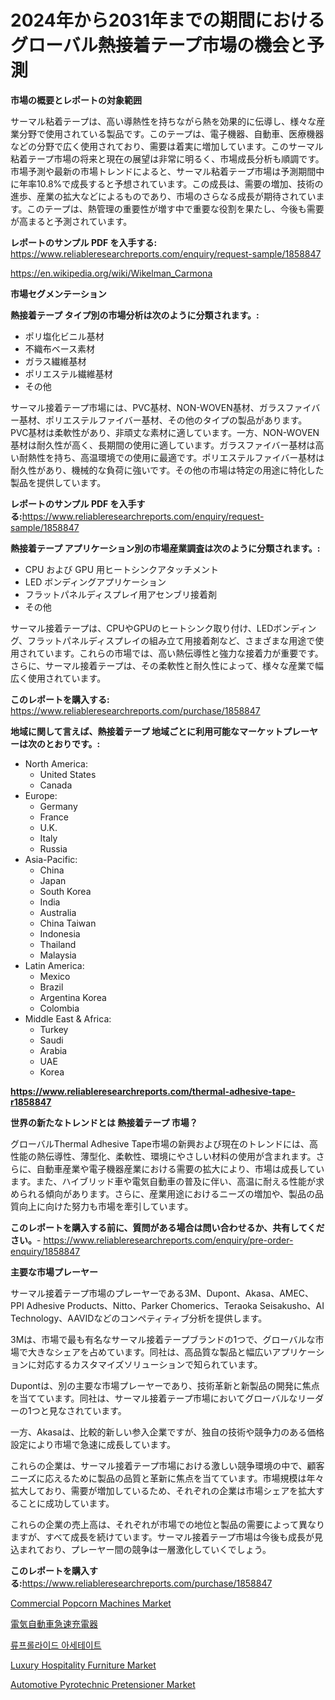 <p><h1>2024年から2031年までの期間におけるグローバル熱接着テープ市場の機会と予測</h1></p><p><strong>市場の概要とレポートの対象範囲</strong></p>
<p><p>サーマル粘着テープは、高い導熱性を持ちながら熱を効果的に伝導し、様々な産業分野で使用されている製品です。このテープは、電子機器、自動車、医療機器などの分野で広く使用されており、需要は着実に増加しています。このサーマル粘着テープ市場の将来と現在の展望は非常に明るく、市場成長分析も順調です。市場予測や最新の市場トレンドによると、サーマル粘着テープ市場は予測期間中に年率10.8%で成長すると予想されています。この成長は、需要の増加、技術の進歩、産業の拡大などによるものであり、市場のさらなる成長が期待されています。このテープは、熱管理の重要性が増す中で重要な役割を果たし、今後も需要が高まると予測されています。</p></p>
<p><strong>レポートのサンプル PDF を入手する:</strong> <a href="https://www.reliableresearchreports.com/enquiry/request-sample/1858847">https://www.reliableresearchreports.com/enquiry/request-sample/1858847</a></p>
<p><a href="https://en.wikipedia.org/wiki/Wikelman_Carmona">https://en.wikipedia.org/wiki/Wikelman_Carmona</a></p>
<p><strong>市場セグメンテーション</strong></p>
<p><strong>熱接着テープ タイプ別の市場分析は次のように分類されます。:</strong></p>
<p><ul><li>ポリ塩化ビニル基材</li><li>不織布ベース素材</li><li>ガラス繊維基材</li><li>ポリエステル繊維基材</li><li>その他</li></ul></p>
<p><p>サーマル接着テープ市場には、PVC基材、NON-WOVEN基材、ガラスファイバー基材、ポリエステルファイバー基材、その他のタイプの製品があります。 PVC基材は柔軟性があり、非頑丈な素材に適しています。一方、NON-WOVEN基材は耐久性が高く、長期間の使用に適しています。ガラスファイバー基材は高い耐熱性を持ち、高温環境での使用に最適です。ポリエステルファイバー基材は耐久性があり、機械的な負荷に強いです。その他の市場は特定の用途に特化した製品を提供しています。</p></p>
<p><strong>レポートのサンプル PDF を入手する:</strong><a href="https://www.reliableresearchreports.com/enquiry/request-sample/1858847">https://www.reliableresearchreports.com/enquiry/request-sample/1858847</a></p>
<p><strong> 熱接着テープ アプリケーション別の市場産業調査は次のように分類されます。:</strong></p>
<p><ul><li>CPU および GPU 用ヒートシンクアタッチメント</li><li>LED ボンディングアプリケーション</li><li>フラットパネルディスプレイ用アセンブリ接着剤</li><li>その他</li></ul></p>
<p><p>サーマル接着テープは、CPUやGPUのヒートシンク取り付け、LEDボンディング、フラットパネルディスプレイの組み立て用接着剤など、さまざまな用途で使用されています。これらの市場では、高い熱伝導性と強力な接着力が重要です。さらに、サーマル接着テープは、その柔軟性と耐久性によって、様々な産業で幅広く使用されています。</p></p>
<p><strong>このレポートを購入する:</strong> <a href="https://www.reliableresearchreports.com/purchase/1858847">https://www.reliableresearchreports.com/purchase/1858847</a></p>
<p><strong>地域に関して言えば、熱接着テープ 地域ごとに利用可能なマーケットプレーヤーは次のとおりです。:</strong></p>
<p><ul>
    <li>
        North America:
        <ul>
            <li>United States</li>
            <li>Canada</li>
        </ul>
    </li>
    <li>
        Europe:
        <ul>
            <li>Germany</li>
            <li>France</li>
            <li>U.K.</li>
            <li>Italy</li>
            <li>Russia</li>
        </ul>
    </li>
    <li>
        Asia-Pacific:
        <ul>
            <li>China</li>
            <li>Japan</li>
            <li>South Korea</li>
            <li>India</li>
            <li>Australia</li>
            <li>China Taiwan</li>
            <li>Indonesia</li>
            <li>Thailand</li>
            <li>Malaysia</li>
        </ul>
    </li>
    <li>
        Latin America:
        <ul>
            <li>Mexico</li>
            <li>Brazil</li>
            <li>Argentina Korea</li>
            <li>Colombia</li>
        </ul>
    </li>
    <li>
        Middle East & Africa:
        <ul>
            <li>Turkey</li>
            <li>Saudi</li>
            <li>Arabia</li>
            <li>UAE</li>
            <li>Korea</li>
        </ul>
    </li>
    </ul></p>
<p><strong><a href="https://www.reliableresearchreports.com/thermal-adhesive-tape-r1858847">https://www.reliableresearchreports.com/thermal-adhesive-tape-r1858847</a></strong></p>
<p><strong>世界の新たなトレンドとは 熱接着テープ 市場？</strong></p>
<p><p>グローバルThermal Adhesive Tape市場の新興および現在のトレンドには、高性能の熱伝導性、薄型化、柔軟性、環境にやさしい材料の使用が含まれます。さらに、自動車産業や電子機器産業における需要の拡大により、市場は成長しています。また、ハイブリッド車や電気自動車の普及に伴い、高温に耐える性能が求められる傾向があります。さらに、産業用途におけるニーズの増加や、製品の品質向上に向けた努力も市場を牽引しています。</p></p>
<p><strong>このレポートを購入する前に、質問がある場合は問い合わせるか、共有してください。</strong>- <a href="https://www.reliableresearchreports.com/enquiry/pre-order-enquiry/1858847">https://www.reliableresearchreports.com/enquiry/pre-order-enquiry/1858847</a></p>
<p><strong>主要な市場プレーヤー</strong></p>
<p><p>サーマル接着テープ市場のプレーヤーである3M、Dupont、Akasa、AMEC、PPI Adhesive Products、Nitto、Parker Chomerics、Teraoka Seisakusho、AI Technology、AAVIDなどのコンペティティブ分析を提供します。</p><p>3Mは、市場で最も有名なサーマル接着テープブランドの1つで、グローバルな市場で大きなシェアを占めています。同社は、高品質な製品と幅広いアプリケーションに対応するカスタマイズソリューションで知られています。</p><p>Dupontは、別の主要な市場プレーヤーであり、技術革新と新製品の開発に焦点を当てています。同社は、サーマル接着テープ市場においてグローバルなリーダーの1つと見なされています。</p><p>一方、Akasaは、比較的新しい参入企業ですが、独自の技術や競争力のある価格設定により市場で急速に成長しています。</p><p>これらの企業は、サーマル接着テープ市場における激しい競争環境の中で、顧客ニーズに応えるために製品の品質と革新に焦点を当てています。市場規模は年々拡大しており、需要が増加しているため、それぞれの企業は市場シェアを拡大することに成功しています。</p><p>これらの企業の売上高は、それぞれが市場での地位と製品の需要によって異なりますが、すべて成長を続けています。サーマル接着テープ市場は今後も成長が見込まれており、プレーヤー間の競争は一層激化していくでしょう。</p></p>
<p><strong>このレポートを購入する:</strong><a href="https://www.reliableresearchreports.com/purchase/1858847">https://www.reliableresearchreports.com/purchase/1858847</a></p>
<p><p><a href="https://github.com/trackie2000/Market-Research-Report-List-1/blob/main/commercial-popcorn-machines-market.md">Commercial Popcorn Machines Market</a></p><p><a href="https://github.com/RandallRunte2023/Market-Research-Report-List-2/blob/main/470641640091.md">電気自動車急速充電器</a></p><p><a href="https://github.com/LuckeyCorbin/Market-Research-Report-List-2/blob/main/919609251258.md">류프롤라이드 아세테이트</a></p><p><a href="https://github.com/tiannaStark1/Market-Research-Report-List-1/blob/main/luxury-hospitality-furniture-market.md">Luxury Hospitality Furniture Market</a></p><p><a href="https://medium.com/@raygrimes99/global-automotive-pyrotechnic-pretensioner-market-sector-types-applications-market-player-e625c19241d2">Automotive Pyrotechnic Pretensioner Market</a></p></p>
